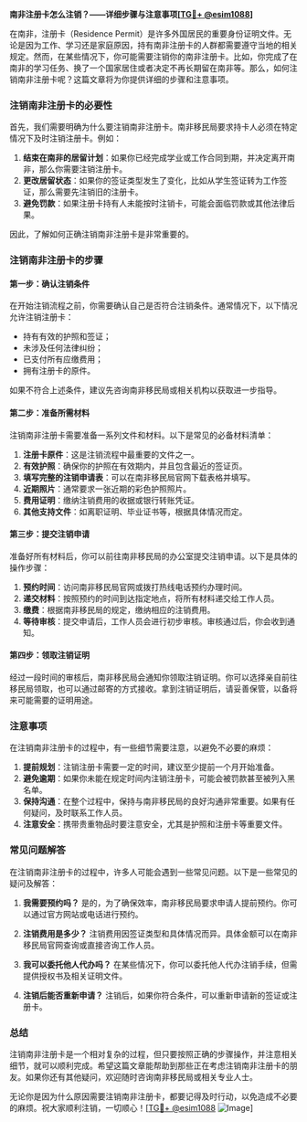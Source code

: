 **南非注册卡怎么注销？——详细步骤与注意事项[[TG💪+ @esim1088](https://t.me/s/esim1088)]**

在南非，注册卡（Residence Permit）是许多外国居民的重要身份证明文件。无论是因为工作、学习还是家庭原因，持有南非注册卡的人群都需要遵守当地的相关规定。然而，在某些情况下，你可能需要注销你的南非注册卡。比如，你完成了在南非的学习任务、换了一个国家居住或者决定不再长期留在南非等。那么，如何注销南非注册卡呢？这篇文章将为你提供详细的步骤和注意事项。

### 注销南非注册卡的必要性

首先，我们需要明确为什么要注销南非注册卡。南非移民局要求持卡人必须在特定情况下及时注销注册卡。例如：

1. **结束在南非的居留计划**：如果你已经完成学业或工作合同到期，并决定离开南非，那么你需要注销注册卡。
2. **更改居留状态**：如果你的签证类型发生了变化，比如从学生签证转为工作签证，那么需要先注销旧的注册卡。
3. **避免罚款**：如果注册卡持有人未能按时注销卡，可能会面临罚款或其他法律后果。

因此，了解如何正确注销南非注册卡是非常重要的。

### 注销南非注册卡的步骤

#### 第一步：确认注销条件

在开始注销流程之前，你需要确认自己是否符合注销条件。通常情况下，以下情况允许注销注册卡：

- 持有有效的护照和签证；
- 未涉及任何法律纠纷；
- 已支付所有应缴费用；
- 拥有注册卡的原件。

如果不符合上述条件，建议先咨询南非移民局或相关机构以获取进一步指导。

#### 第二步：准备所需材料

注销南非注册卡需要准备一系列文件和材料。以下是常见的必备材料清单：

1. **注册卡原件**：这是注销流程中最重要的文件之一。
2. **有效护照**：确保你的护照在有效期内，并且包含最近的签证页。
3. **填写完整的注销申请表**：可以在南非移民局官网下载表格并填写。
4. **近期照片**：通常要求一张近期的彩色护照照片。
5. **费用证明**：缴纳注销费用的收据或银行转账凭证。
6. **其他支持文件**：如离职证明、毕业证书等，根据具体情况而定。

#### 第三步：提交注销申请

准备好所有材料后，你可以前往南非移民局的办公室提交注销申请。以下是具体的操作步骤：

1. **预约时间**：访问南非移民局官网或拨打热线电话预约办理时间。
2. **递交材料**：按照预约的时间到达指定地点，将所有材料递交给工作人员。
3. **缴费**：根据南非移民局的规定，缴纳相应的注销费用。
4. **等待审核**：提交申请后，工作人员会进行初步审核。审核通过后，你会收到通知。

#### 第四步：领取注销证明

经过一段时间的审核后，南非移民局会通知你领取注销证明。你可以选择亲自前往移民局领取，也可以通过邮寄的方式接收。拿到注销证明后，请妥善保管，以备将来可能需要的证明用途。

### 注意事项

在注销南非注册卡的过程中，有一些细节需要注意，以避免不必要的麻烦：

1. **提前规划**：注销注册卡需要一定的时间，建议至少提前一个月开始准备。
2. **避免逾期**：如果你未能在规定时间内注销注册卡，可能会被罚款甚至被列入黑名单。
3. **保持沟通**：在整个过程中，保持与南非移民局的良好沟通非常重要。如果有任何疑问，及时联系工作人员。
4. **注意安全**：携带贵重物品时要注意安全，尤其是护照和注册卡等重要文件。

### 常见问题解答

在注销南非注册卡的过程中，许多人可能会遇到一些常见问题。以下是一些常见的疑问及解答：

1. **我需要预约吗？**
   是的，为了确保效率，南非移民局要求申请人提前预约。你可以通过官方网站或电话进行预约。

2. **注销费用是多少？**
   注销费用因签证类型和具体情况而异。具体金额可以在南非移民局官网查询或直接咨询工作人员。

3. **我可以委托他人代办吗？**
   在某些情况下，你可以委托他人代办注销手续，但需提供授权书及相关证明文件。

4. **注销后能否重新申请？**
   注销后，如果你符合条件，可以重新申请新的签证或注册卡。

### 总结

注销南非注册卡是一个相对复杂的过程，但只要按照正确的步骤操作，并注意相关细节，就可以顺利完成。希望这篇文章能帮助到那些正在考虑注销南非注册卡的朋友。如果你还有其他疑问，欢迎随时咨询南非移民局或相关专业人士。

无论你是因为什么原因需要注销南非注册卡，都要记得及时行动，以免造成不必要的麻烦。祝大家顺利注销，一切顺心！[[TG💪+ @esim1088](https://t.me/s/esim1088) ![Image](https://i.postimg.cc/4NQfJmqS/Snipaste-2025-05-13-00-14-12.png)]